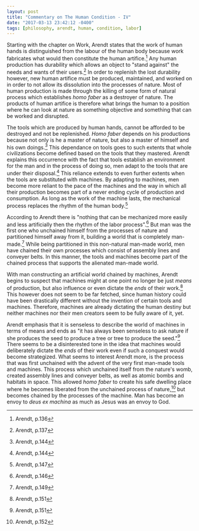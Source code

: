 ```yaml
---
layout: post
title: "Commentary on The Human Condition - IV"
date: "2017-03-13 23:42:12 -0400"
tags: [philosophy, arendt, human, condition, labor]
---
```


Starting with the chapter on Work, Arendt states that the work of human hands is distinguished from the labour of the human body because work fabricates what would then constitute the human artifice.[^1] Any human production has durability which allows an object to "stand against" the needs and wants of their users.[^2] In order to replenish the lost durability however, new human artifice must be produced, maintained, and worked on in order to not allow its dissolution into the processes of nature. Most of human production is made through the killing of some form of natural process which establishes *homo faber* as a destroyer of nature. The products of human artifice is therefore what brings the human to a position where he can look at nature as something objective and something that can be worked and disrupted.

The tools which are produced by human hands, cannot be afforded to be destroyed and not be replenished. *Homo faber* depends on his productions because not only is he a master of nature, but also a master of himself and his own doings.[^3] This dependance on tools goes to such extents that whole civilizations become defined based on the tools that they mastered. Arendt explains this occurrence with the fact that tools establish an environment for the man and in the process of doing so, men adapt to the tools that are under their disposal.[^4] This reliance extends to even further extents when the tools are substituted with machines. By adapting to machines, men become more reliant to the pace of the machines and the way in which all their production becomes part of a never ending cycle of production and consumption. As long as the work of the machine lasts, the mechanical process replaces the rhythm of the human body.[^5]

According to Arendt there is "nothing that can be mechanized more easily and less artificially then the rhythm of the labor process".[^6] But man was the first one who unchained himself from the processes of nature and partitioned himself away from it, building a world that is completely man-made.[^7] While being partitioned in this non-natural man-made world, men have chained their own processes which consist of assembly lines and conveyer belts. In this manner, the tools and machines become part of the chained process that supports the alienated man-made world.

With man constructing an artificial world chained by machines, Arendt begins to suspect that machines might at one point no longer be just *means* of production, but also influence or even dictate the *ends* of their work.[^8] This however does not seem to be far fetched, since human history could have been drastically different without the invention of certain tools and machines. Therefore, machines are already dictating the human destiny but neither machines nor their men creators seem to be fully aware of it, yet.

Arendt emphasis that it is senseless to describe the world of machines in terms of means and ends as "it has always been senseless to ask nature if she produces the seed to produce a tree or tree to produce the seed."[^9] There seems to be a disinterested tone in the idea that machines would deliberately dictate the *ends* of their work even if such a conquest would become strategized. What seems to interest Arendt more, is the process that was first unchained with the advent of the very first man-made tools and machines. This process which unchained itself from the nature's womb, created assembly lines and conveyer belts, as well as atomic bombs and habitats in space. This allowed *homo faber* to create his safe dwelling place where he becomes liberated from the unchained process of nature,[^10] but becomes chained by the processes of the machine. Man has become an envoy to *deus ex machina* as much as Jesus was an envoy to God.

[^1]: Arendt, p.136
[^2]: Arendt, p.137
[^3]: Arendt, p.144
[^4]: Arendt, p.144
[^5]: Arendt, p.147
[^6]: Arendt, p.146
[^7]: Arendt, p.149
[^8]: Arendt, p.151
[^9]: Arendt, p.151
[^10]: Arendt, p.152
